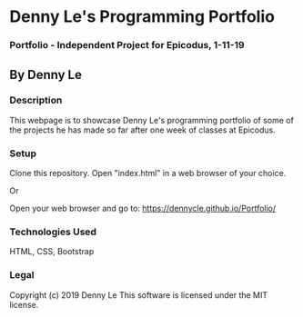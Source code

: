 # Denny Le's Programming Portfolio

### Portfolio - Independent Project for Epicodus, 1-11-19

## By Denny Le

### Description
This webpage is to showcase Denny Le's programming portfolio of some of the projects he has made so far after one week of classes at Epicodus.

### Setup
Clone this repository.
Open "index.html" in a web browser of your choice.

Or

Open your web browser and go to: https://dennycle.github.io/Portfolio/

### Technologies Used
HTML,
CSS,
Bootstrap

### Legal
Copyright (c) 2019 Denny Le
This software is licensed under the MIT license.
